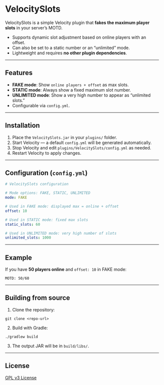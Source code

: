 # VelocitySlots

VelocitySlots is a simple Velocity plugin that **fakes the maximum player slots** in your server’s MOTD.

* Supports dynamic slot adjustment based on online players with an offset.
* Can also be set to a static number or an “unlimited” mode.
* Lightweight and requires **no other plugin dependencies**.

---

## Features

* **FAKE mode**: Show `online players + offset` as max slots.
* **STATIC mode**: Always show a fixed maximum slot number.
* **UNLIMITED mode**: Show a very high number to appear as “unlimited slots.”
* Configurable via `config.yml`.

---

## Installation

1. Place the `VelocitySlots.jar` in your `plugins/` folder.
2. Start Velocity — a default `config.yml` will be generated automatically.
3. Stop Velocity and edit `plugins/VelocitySlots/config.yml` as needed.
4. Restart Velocity to apply changes.

---

## Configuration (`config.yml`)

```yaml
# VelocitySlots configuration

# Mode options: FAKE, STATIC, UNLIMITED
mode: FAKE

# Used in FAKE mode: displayed max = online + offset
offset: 10

# Used in STATIC mode: fixed max slots
static_slots: 60

# Used in UNLIMITED mode: very high number of slots
unlimited_slots: 1000
```

---

## Example

If you have **50 players online** and `offset: 10` in FAKE mode:

```
MOTD: 50/60
```

---

## Building from source

1. Clone the repository:

```
git clone <repo-url>
```

2. Build with Gradle:

```
./gradlew build
```

3. The output JAR will be in `build/libs/`.

---

## License

[GPL v3 License](LICENSE)